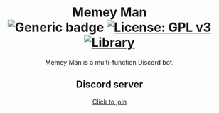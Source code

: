 <div align="center">
  
# Memey Man <br> ![Generic badge](https://img.shields.io/badge/Version-1.9.5-brightgreen.svg) [![License: GPL v3](https://img.shields.io/badge/License-GPLv3-blue.svg)](https://www.gnu.org/licenses/gpl-3.0) [![Library](https://img.shields.io/badge/Library-Discord.js-blueviolet)](https://discord.js.org/#/)
Memey Man is a multi-function Discord bot.

## Discord server

[Click to join](https://discord.gg/t2sRz6T "Bot testing Discord server")

</div>

